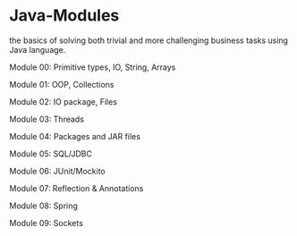# Java-Modules
the basics of solving both trivial and more challenging business tasks using Java language.

Module 00:
Primitive types, IO, String, Arrays

Module 01:
OOP, Collections

Module 02:
IO package, Files

Module 03:
Threads

Module 04:
Packages and JAR files

Module 05:
SQL/JDBC

Module 06:
JUnit/Mockito

Module 07:
Reflection & Annotations

Module 08:
Spring

Module 09:
Sockets
